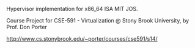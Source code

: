 Hypervisor implementation for x86_64 ISA MIT JOS.

Course Project for CSE-591 - Virtualization @ Stony Brook University, by Prof. Don Porter

http://www.cs.stonybrook.edu/~porter/courses/cse591/s14/

